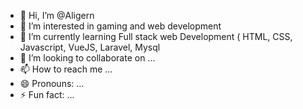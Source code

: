 - 👋 Hi, I’m @Aligern
- 👀 I’m interested in gaming and web development
- 🌱 I’m currently learning Full stack web Development ( HTML, CSS, Javascript, VueJS, Laravel, Mysql
- 💞️ I’m looking to collaborate on ...
- 📫 How to reach me ...
- 😄 Pronouns: ...
- ⚡ Fun fact: ...

<!---
Aligern/Aligern is a ✨ special ✨ repository because its `README.md` (this file) appears on your GitHub profile.
You can click the Preview link to take a look at your changes.
--->
